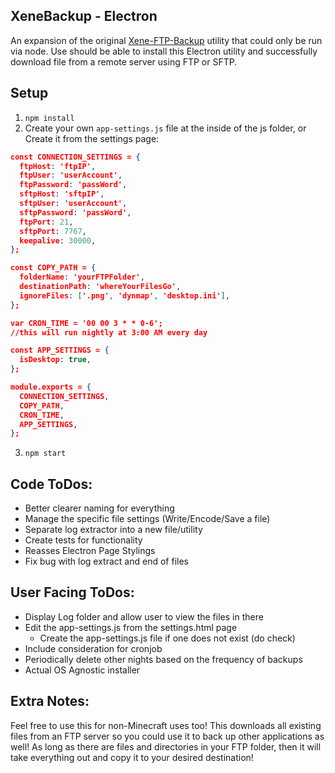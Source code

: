 XeneBackup - Electron
-----
An expansion of the original [Xene-FTP-Backup](https://github.com/Xenecraft/Xene-FTP-Backup) utility that could only be run via node. Use should be able to install this Electron utility and successfully download file from a remote server using FTP or SFTP.

Setup
-----
1. `npm install`
2. Create your own `app-settings.js` file at the inside of the js folder, or Create it from the settings page:
  ```json
  const CONNECTION_SETTINGS = {
    ftpHost: 'ftpIP',
    ftpUser: 'userAccount',
    ftpPassword: 'passWord',
    sftpHost: 'sftpIP',
    sftpUser: 'userAccount',
    sftpPassword: 'passWord',
    ftpPort: 21,
    sftpPort: 7767,
    keepalive: 30000,
  };

  const COPY_PATH = {
    folderName: 'yourFTPFolder',
    destinationPath: 'whereYourFilesGo',
    ignoreFiles: ['.png', 'dynmap', 'desktop.ini'],
  };

  var CRON_TIME = '00 00 3 * * 0-6';
  //this will run nightly at 3:00 AM every day

  const APP_SETTINGS = {
    isDesktop: true,
  };

  module.exports = {
    CONNECTION_SETTINGS,
    COPY_PATH,
    CRON_TIME,
    APP_SETTINGS,
  };

  ```
3. `npm start`


Code ToDos:
-----
* Better clearer naming for everything
* Manage the specific file settings (Write/Encode/Save a file)
* Separate log extractor into a new file/utility
* Create tests for functionality
* Reasses Electron Page Stylings
* Fix bug with log extract and end of files

User Facing ToDos:
----
* Display Log folder and allow user to view the files in there
* Edit the app-settings.js from the settings.html page
  * Create the app-settings.js file if one does not exist (do check)
* Include consideration for cronjob
* Periodically delete other nights based on the frequency of backups
* Actual OS Agnostic installer

Extra Notes:
----
Feel free to use this for non-Minecraft uses too! This downloads all existing files from an FTP server so you could use it to back up other applications as well! As long as there are files and directories in your FTP folder, then it will take everything out and copy it to your desired destination!
